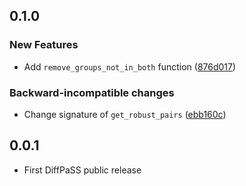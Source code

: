 ## 0.1.0

### New Features

- Add `remove_groups_not_in_both` function ([876d017](https://github.com/Bitbol-Lab/DiffPaSS/commit/876d01792a0206ee209478bd2ee5a4c122f2ab9d))

### Backward-incompatible changes

- Change signature of `get_robust_pairs` ([ebb160c](https://github.com/Bitbol-Lab/DiffPaSS/commit/ebb160c512e6aed2cdb9865bdb9b2088a8e0ffd4))

## 0.0.1

- First DiffPaSS public release
